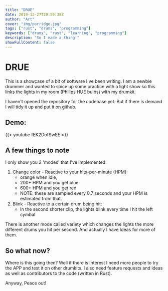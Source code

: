 ```yaml
---
title: "DRUE"
date: 2019-12-27T20:59:38Z
author: "Art"
cover: "img/porridge.jpg"
tags: ["rust", "drums", "programming"]
keywords: ["drums", "rust", "learning", "programming"]
description: "So I made a thing!"
showFullContent: false
---
```


# DRUE

This is a showcase of a bit of software I've been writing.
I am a newbie drummer and wanted to spice up some practice with a light show so
this links the lights in my room (Philips HUE bulbs) with my drumkit.

I haven't opened the repository for the codebase yet. But if there is demand I
will tidy it up and put it on github.

## Demo:

{{< youtube fEK2DofSwEE >}}

## A few things to note

I only show you 2 'modes' that I've implemented:

1. Change color - Reactive to your hits-per-minute (HPM):
   - orange when idle,
   - 200+ HPM and you get blue
   - 600+ HPM and you get red
   - NOTE: these are sampled every 0.7 seconds and your HPM is estimated from that.
2. Blink - Reactive to a certain drum being hit:
   - In the second shorter clip, the lights blink every time I hit the left cymbal

There is another mode called variety which changes the lights the more different
drums you hit per second. And actually I have Ideas for more of them.

## So what now?

Where is this going then? Well if there is interest I need more people to try
the APP and test it on other drumkits. I also need feature requests and ideas as
well as contributors to the code (written in Rust).

Anyway,
Peace out!
